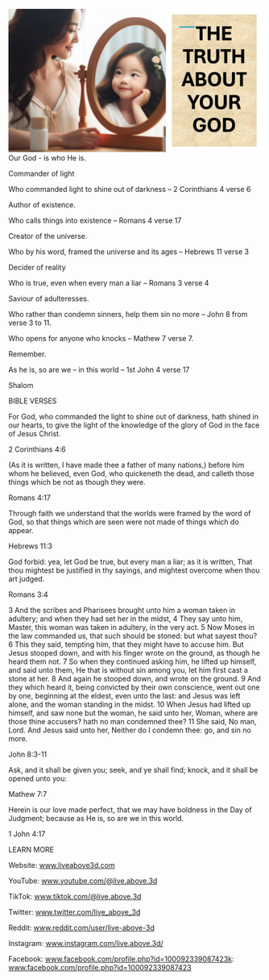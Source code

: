 ![Video cover image](./cover.jpg)
Our God - is who He is.

Commander of light

Who commanded light to shine out of darkness – 2 Corinthians 4 verse 6

Author of existence.

Who calls things into existence – Romans 4 verse 17

Creator of the universe.

Who by his word, framed the universe and its ages – Hebrews 11 verse 3

Decider of reality

Who is true, even when every man a liar – Romans 3 verse 4

Saviour of adulteresses.

Who rather than condemn sinners, help them sin no more – John 8 from verse 3 to 11.

Who opens for anyone who knocks – Mathew 7 verse 7.

Remember.

As he is, so are we – in this world – 1st John 4 verse 17

Shalom


BIBLE VERSES

For God, who commanded the light to shine out of darkness, hath shined in our hearts, to give the light of the knowledge of the glory of God in the face of Jesus Christ.

2 Corinthians 4:6

(As it is written, I have made thee a father of many nations,) before him whom he believed, even God, who quickeneth the dead, and calleth those things which be not as though they were.

Romans 4:17

Through faith we understand that the worlds were framed by the word of God, so that things which are seen were not made of things which do appear.

Hebrews 11:3

God forbid: yea, let God be true, but every man a liar; as it is written, That thou mightest be justified in thy sayings, and mightest overcome when thou art judged.

Romans 3:4

3 And the scribes and Pharisees brought unto him a woman taken in adultery; and when they had set her in the midst,
4 They say unto him, Master, this woman was taken in adultery, in the very act.
5 Now Moses in the law commanded us, that such should be stoned: but what sayest thou?
6 This they said, tempting him, that they might have to accuse him. But Jesus stooped down, and with his finger wrote on the ground, as though he heard them not.
7 So when they continued asking him, he lifted up himself, and said unto them, He that is without sin among you, let him first cast a stone at her.
8 And again he stooped down, and wrote on the ground.
9 And they which heard it, being convicted by their own conscience, went out one by one, beginning at the eldest, even unto the last: and Jesus was left alone, and the woman standing in the midst.
10 When Jesus had lifted up himself, and saw none but the woman, he said unto her, Woman, where are those thine accusers? hath no man condemned thee?
11 She said, No man, Lord. And Jesus said unto her, Neither do I condemn thee: go, and sin no more.

John 8:3-11

Ask, and it shall be given you; seek, and ye shall find; knock, and it shall be opened unto you:

Mathew 7:7

Herein is our love made perfect, that we may have boldness in the Day of Judgment; because as He is, so are we in this world.

1 John 4:17


LEARN MORE

Website: www.liveabove3d.com

YouTube: www.youtube.com/@live.above.3d

TikTok: www.tiktok.com/@live.above.3d

Twitter: www.twitter.com/live_above_3d

Reddit: www.reddit.com/user/live-above-3d

Instagram: www.instagram.com/live.above.3d/

Facebook: www.facebook.com/profile.php?id=100092339087423k: www.facebook.com/profile.php?id=100092339087423